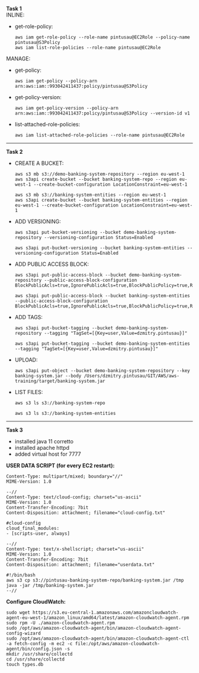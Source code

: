 **Task 1**  
INLINE:
- get-role-policy:
  ```  
  aws iam get-role-policy --role-name pintusau@EC2Role --policy-name pintusau@S3Policy  
  aws iam list-role-policies --role-name pintusau@EC2Role
  ``` 
  
MANAGE:
- get-policy:
  ```  
  aws iam get-policy --policy-arn arn:aws:iam::993042411437:policy/pintusau@S3Policy
  ```
- get-policy-version:  
  ```
  aws iam get-policy-version --policy-arn arn:aws:iam::993042411437:policy/pintusau@S3Policy --version-id v1
  ```
- list-attached-role-policies:
  ```  
  aws iam list-attached-role-policies --role-name pintusau@EC2Role
  ```  
___  
**Task 2** 

- CREATE A BUCKET:
  ```  
  aws s3 mb s3://demo-banking-system-repository --region eu-west-1  
  aws s3api create-bucket --bucket banking-system-repo --region eu-west-1 --create-bucket-configuration LocationConstraint=eu-west-1  
  
  aws s3 mb s3://banking-system-entities --region eu-west-1  
  aws s3api create-bucket --bucket banking-system-entities --region eu-west-1 --create-bucket-configuration LocationConstraint=eu-west-1  
  ``` 
- ADD VERSIONING:
  ```  
  aws s3api put-bucket-versioning --bucket demo-banking-system-repository --versioning-configuration Status=Enabled
  
  aws s3api put-bucket-versioning --bucket banking-system-entities --versioning-configuration Status=Enabled
  ```   
- ADD PUBLIC ACCESS BLOCK:  
  ```  
  aws s3api put-public-access-block --bucket demo-banking-system-repository --public-access-block-configuration BlockPublicAcls=true,IgnorePublicAcls=true,BlockPublicPolicy=true,RestrictPublicBuckets=true
  
  aws s3api put-public-access-block --bucket banking-system-entities --public-access-block-configuration BlockPublicAcls=true,IgnorePublicAcls=true,BlockPublicPolicy=true,RestrictPublicBuckets=true
  ```  
- ADD TAGS:  
  ```  
  aws s3api put-bucket-tagging --bucket demo-banking-system-repository --tagging "TagSet=[{Key=user,Value=dzmitry.pintusau}]"
  
  aws s3api put-bucket-tagging --bucket demo-banking-system-entities --tagging "TagSet=[{Key=user,Value=dzmitry.pintusau}]"  
  ```  
- UPLOAD:  
  ```  
  aws s3api put-object --bucket demo-banking-system-repository --key banking-system.jar --body /Users/dzmitry.pintusau/GIT/AWS/aws-training/target/banking-system.jar
  ```   
- LIST FILES:  
  ```  
  aws s3 ls s3://banking-system-repo 
  
  aws s3 ls s3://banking-system-entities
   ```   
___  
**Task 3** 

- installed java 11 corretto
- installed apache httpd
- added virtual host for 7777

**USER DATA SCRIPT (for every EC2 restart):**
  ```   
Content-Type: multipart/mixed; boundary="//"
MIME-Version: 1.0

--//
Content-Type: text/cloud-config; charset="us-ascii"
MIME-Version: 1.0
Content-Transfer-Encoding: 7bit
Content-Disposition: attachment; filename="cloud-config.txt"

#cloud-config
cloud_final_modules:
- [scripts-user, always]

--//
Content-Type: text/x-shellscript; charset="us-ascii"
MIME-Version: 1.0
Content-Transfer-Encoding: 7bit
Content-Disposition: attachment; filename="userdata.txt"

#!/bin/bash
aws s3 cp s3://pintusau-banking-system-repo/banking-system.jar /tmp
java -jar /tmp/banking-system.jar
--//  
  ```   
**Configure CloudWatch:**  
  ``` 
sudo wget https://s3.eu-central-1.amazonaws.com/amazoncloudwatch-agent-eu-west-1/amazon_linux/amd64/latest/amazon-cloudwatch-agent.rpm
sudo rpm -U ./amazon-cloudwatch-agent.rpm
sudo /opt/aws/amazon-cloudwatch-agent/bin/amazon-cloudwatch-agent-config-wizard
sudo /opt/aws/amazon-cloudwatch-agent/bin/amazon-cloudwatch-agent-ctl -a fetch-config -m ec2 -c file:/opt/aws/amazon-cloudwatch-agent/bin/config.json -s
mkdir /usr/share/collectd
cd /usr/share/collectd
touch types.db  
  ```
